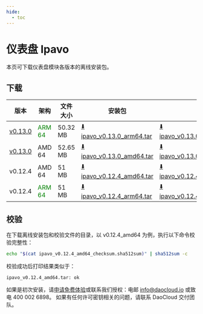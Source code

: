 ```yaml
---
hide:
  - toc
---
```


# 仪表盘 Ipavo

本页可下载仪表盘模块各版本的离线安装包。

## 下载

| 版本 | 架构 | 文件大小 | 安装包 | 校验文件 | 更新日期  |
| ---- | --- | ------ | ----- | ------- | -------- |
| [v0.13.0](../../insight/intro/release-notes.md) | <font color="green">ARM 64</font> | 50.32 MB | [:arrow_down: ipavo_v0.13.0_arm64.tar](https://qiniu-download-public.daocloud.io/DaoCloud_Enterprise/ipavo_v0.13.0_arm64.tar) | [:arrow_down: ipavo_v0.13.0_arm64_checksum.sha512sum](https://qiniu-download-public.daocloud.io/DaoCloud_Enterprise/ipavo_v0.13.0_arm64_checksum.sha512sum) | 2024-10-28 |
| [v0.13.0](../../insight/intro/release-notes.md) | AMD 64 | 52.65 MB | [:arrow_down: ipavo_v0.13.0_amd64.tar](https://qiniu-download-public.daocloud.io/DaoCloud_Enterprise/ipavo_v0.13.0_amd64.tar) | [:arrow_down: ipavo_v0.13.0_amd64_checksum.sha512sum](https://qiniu-download-public.daocloud.io/DaoCloud_Enterprise/ipavo_v0.13.0_amd64_checksum.sha512sum) | 2024-10-28 |
| v0.12.4 | AMD 64 | 51 MB | [:arrow_down: ipavo_v0.12.4_amd64.tar](https://qiniu-download-public.daocloud.io/DaoCloud_Enterprise/ipavo_v0.12.4_amd64.tar) | [:arrow_down: ipavo_v0.12.4_amd64_checksum.sha512sum](https://qiniu-download-public.daocloud.io/DaoCloud_Enterprise/ipavo_v0.12.4_amd64_checksum.sha512sum) | 2024-10-12 |
| v0.12.4 | <font color="green">ARM 64</font> | 51 MB | [:arrow_down: ipavo_v0.12.4_arm64.tar](https://qiniu-download-public.daocloud.io/DaoCloud_Enterprise/ipavo_v0.12.4_arm64.tar) | [:arrow_down: ipavo_v0.12.4_arm64_checksum.sha512sum](https://qiniu-download-public.daocloud.io/DaoCloud_Enterprise/ipavo_v0.12.4_arm64_checksum.sha512sum) | 2024-10-12 |

## 校验

在下载离线安装包和校验文件的目录，以 v0.12.4_amd64 为例，执行以下命令校验完整性：

```sh
echo "$(cat ipavo_v0.12.4_amd64_checksum.sha512sum)" | sha512sum -c
```

校验成功后打印结果类似于：

```none
ipavo_v0.12.4_amd64.tar: ok
```

如果是初次安装，请[申请免费体验](../../dce/license0.md)或联系我们授权：电邮 info@daocloud.io 或致电 400 002 6898。
如果有任何许可密钥相关的问题，请联系 DaoCloud 交付团队。
